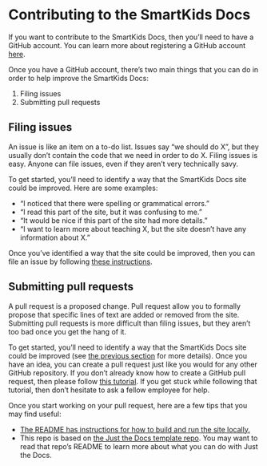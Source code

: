 # Contributing to the SmartKids Docs

If you want to contribute to the SmartKids Docs, then you’ll need to have a GitHub account. You can learn more about registering a GitHub account [here](https://docs.github.com/en/get-started/start-your-journey/creating-an-account-on-github).

Once you have a GitHub account, there’s two main things that you can do in order to help improve the SmartKids Docs:

1. Filing issues
2. Submitting pull requests

## Filing issues

An issue is like an item on a to-do list. Issues say “we should do X”, but they usually don’t contain the code that we need in order to do X. Filing issues is easy. Anyone can file issues, even if they aren’t very technically savy.

To get started, you’ll need to identify a way that the SmartKids Docs site could be improved. Here are some examples:

- “I noticed that there were spelling or grammatical errors.”
- “I read this part of the site, but it was confusing to me.”
- “It would be nice if this part of the site had more details.”
- “I want to learn more about teaching X, but the site doesn’t have any information about X.”

Once you’ve identified a way that the site could be improved, then you can file an issue by following [these instructions](https://docs.github.com/en/issues/tracking-your-work-with-issues/creating-an-issue).

## Submitting pull requests

A pull request is a proposed change. Pull request allow you to formally propose that specific lines of text are added or removed from the site. Submitting pull requests is more difficult than filing issues, but they aren’t too bad once you get the hang of it.

To get started, you’ll need to identify a way that the SmartKids Docs site could be improved (see [the previous section](#filing-issues) for more details). Once you have an idea, you can create a pull request just like you would for any other GitHub repository. If you don’t already know how to create a GitHub pull request, then please follow [this tutorial](https://www.digitalocean.com/community/tutorials/how-to-create-a-pull-request-on-github). If you get stuck while following that tutorial, then don’t hesitate to ask a fellow employee for help.

Once you start working on your pull request, here are a few tips that you may find useful:

- [The README has instructions for how to build and run the site locally.](../README.md#building-and-previewing-the-site-locally)
- This repo is based on [the Just the Docs template repo](https://github.com/just-the-docs/just-the-docs-template). You may want to read that repo’s README to learn more about what you can do with Just the Docs.
